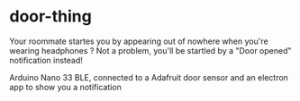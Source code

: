 # door-thing

Your roommate startes you by appearing out of nowhere when you're wearing headphones ?
Not a problem, you'll be startled by a "Door opened" notification instead!

Arduino Nano 33 BLE, connected to a Adafruit door sensor and an electron app to show you a notification
